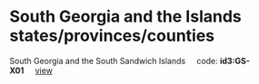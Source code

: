 # South Georgia and the Islands states/provinces/counties
South Georgia and the South Sandwich Islands&nbsp;&nbsp;&nbsp;&nbsp;&nbsp;code: **id3:GS-X01**&nbsp;&nbsp;&nbsp;&nbsp;&nbsp;[view](../export/geojson/medium/id3/gs/x01.geojson)&nbsp;&nbsp;&nbsp;&nbsp;&nbsp;

